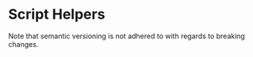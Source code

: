 # Script Helpers

Note that semantic versioning is not adhered to with regards to breaking changes.
